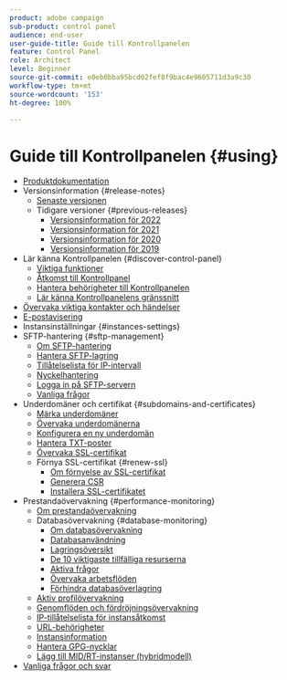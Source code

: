 ```yaml
---
product: adobe campaign
sub-product: control panel
audience: end-user
user-guide-title: Guide till Kontrollpanelen
feature: Control Panel
role: Architect
level: Beginner
source-git-commit: e0eb0bba95bcd02fef8f9bac4e9605711d3a9c30
workflow-type: tm+mt
source-wordcount: '153'
ht-degree: 100%

---
```



# Guide till Kontrollpanelen {#using}

+ [Produktdokumentation](control-panel-home.md)
+ Versionsinformation {#release-notes}
   + [Senaste versionen](rn/release-notes.md)
   + Tidigare versioner {#previous-releases}
      + [Versionsinformation för 2022](rn/release-notes-2022.md)
      + [Versionsinformation för 2021](rn/release-notes-2021.md)
      + [Versionsinformation för 2020](rn/release-notes-2020.md)
      + [Versionsinformation för 2019](rn/release-notes-2019.md)
+ Lär känna Kontrollpanelen {#discover-control-panel}
   + [Viktiga funktioner](discover/using/key-features.md)
   + [Åtkomst till Kontrollpanel](discover/using/accessing-control-panel.md)
   + [Hantera behörigheter till Kontrollpanelen](discover/using/managing-permissions.md)
   + [Lär känna Kontrollpanelens gränssnitt](discover/using/discovering-the-interface.md)
+ [Övervaka viktiga kontakter och händelser](service-events/service-events.md)
+ [E-postavisering](performance-monitoring/using/email-alerting.md)
+ Instansinställningar {#instances-settings}
+ SFTP-hantering {#sftp-management}
   + [Om SFTP-hantering](sftp/using/about-sftp-management.md)
   + [Hantera SFTP-lagring](sftp/using/sftp-storage-management.md)
   + [Tillåtelselista för IP-intervall](sftp/using/ip-range-allow-listing.md)
   + [Nyckelhantering](sftp/using/key-management.md)
   + [Logga in på SFTP-servern](sftp/using/logging-into-sftp-server.md)
   + [Vanliga frågor](sftp/using/common-questions.md)
+ Underdomäner och certifikat {#subdomains-and-certificates}
   + [Märka underdomäner](subdomains-certificates/using/subdomains-branding.md)
   + [Övervaka underdomänerna](subdomains-certificates/using/monitoring-subdomains.md)
   + [Konfigurera en ny underdomän](subdomains-certificates/using/setting-up-new-subdomain.md)
   + [Hantera TXT-poster](subdomains-certificates/using/managing-txt-records.md)
   + [Övervaka SSL-certifikat](subdomains-certificates/using/monitoring-ssl-certificates.md)
   + Förnya SSL-certifikat {#renew-ssl}
      + [Om förnyelse av SSL-certifikat](subdomains-certificates/using/renewing-subdomain-certificate.md)
      + [Generera CSR](subdomains-certificates/using/generate-csr.md)
      + [Installera SSL-certifikatet](subdomains-certificates/using/install-ssl-certificate.md)
+ Prestandaövervakning {#performance-monitoring}
   + [Om prestandaövervakning](performance-monitoring/using/about-performance-monitoring.md)
   + Databasövervakning {#database-monitoring}
      + [Om databasövervakning](performance-monitoring/using/database-monitoring.md)
      + [Databasanvändning](performance-monitoring/using/database-utilization.md)
      + [Lagringsöversikt](performance-monitoring/using/database-storage-overview.md)
      + [De 10 viktigaste tillfälliga resurserna](performance-monitoring/using/database-top-ten-resources.md)
      + [Aktiva frågor](performance-monitoring/using/database-active-queries.md)
      + [Övervaka arbetsflöden](performance-monitoring/using/workflow-monitoring.md)
      + [Förhindra databasöverlagring](performance-monitoring/using/database-preventing-overload.md)
   + [Aktiv profilövervakning](performance-monitoring/using/active-profiles-monitoring.md)
   + [Genomflöden och fördröjningsövervakning](performance-monitoring/using/throughputs-latencies.md)
   + [IP-tillåtelselista för instansåtkomst](instances-settings/using/ip-allow-listing-instance-access.md)
   + [URL-behörigheter](instances-settings/using/url-permissions.md)
   + [Instansinformation](instances-settings/using/instance-details.md)
   + [Hantera GPG-nycklar](instances-settings/using/gpg-keys-management.md)
   + [Lägg till MID/RT-instanser (hybridmodell)](instances-settings/using/external-accounts.md)
+ [Vanliga frågor och svar ](faq.md)
